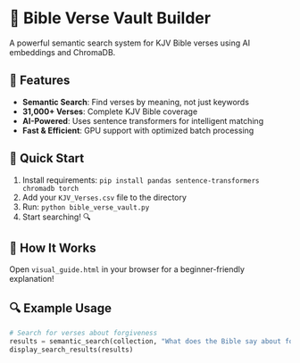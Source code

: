 # 📜 Bible Verse Vault Builder

A powerful semantic search system for KJV Bible verses using AI embeddings and ChromaDB.

## 🌟 Features
- **Semantic Search**: Find verses by meaning, not just keywords
- **31,000+ Verses**: Complete KJV Bible coverage
- **AI-Powered**: Uses sentence transformers for intelligent matching
- **Fast & Efficient**: GPU support with optimized batch processing

## 🚀 Quick Start
1. Install requirements: `pip install pandas sentence-transformers chromadb torch`
2. Add your `KJV_Verses.csv` file to the directory
3. Run: `python bible_verse_vault.py`
4. Start searching! 🔍

## 📖 How It Works
Open `visual_guide.html` in your browser for a beginner-friendly explanation!

## 🔍 Example Usage
```python
# Search for verses about forgiveness
results = semantic_search(collection, "What does the Bible say about forgiveness?", n_results=5)
display_search_results(results)
